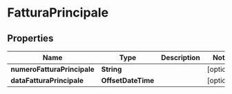 

# FatturaPrincipale


## Properties

| Name | Type | Description | Notes |
|------------ | ------------- | ------------- | -------------|
|**numeroFatturaPrincipale** | **String** |  |  [optional] |
|**dataFatturaPrincipale** | **OffsetDateTime** |  |  [optional] |



